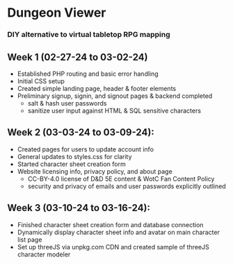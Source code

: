 # Dungeon Viewer
### DIY alternative to virtual tabletop RPG mapping

## Week 1 (02-27-24 to 03-02-24)
* Established PHP routing and basic error handling
* Initial CSS setup
* Created simple landing page, header & footer elements
* Preliminary signup, signin, and signout pages & backend completed
  * salt & hash user passwords
  * sanitize user input against HTML & SQL sensitive characters
## Week 2 (03-03-24 to 03-09-24):
* Created pages for users to update account info
* General updates to styles.css for clarity
* Started character sheet creation form
* Website licensing info, privacy policy, and about page
  * CC-BY-4.0 license of D&D 5E content & WotC Fan Content Policy
  * security and privacy of emails and user passwords explicitly outlined
## Week 3 (03-10-24 to 03-16-24):
* Finished character sheet creation form and database connection
* Dynamically display character sheet info and avatar on main character list page
* Set up threeJS via unpkg.com CDN and created sample of threeJS character modeler